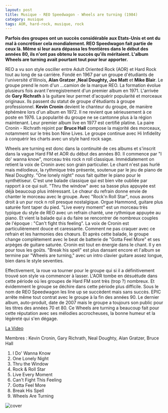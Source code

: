 ```yaml
---
layout: post
title: Musique - REO Speedwagon - Wheels are turning (1984)
category: musique
tags: AOR, hard-rock, musique, rock
---
```


**Parfois des groupes ont un succès considérable aux Etats-Unis et ont du mal à concrétiser cela mondialement. REO Speedwagon fait partie de ceux là. Même si leur aura dépassa les frontières dans le début des années 80, ils n'ont pas obtenu le succès qu'ils méritaient. L'album Wheels are turning avait pourtant tout pour leur apporter.**

REO a vu son style osciller entre Adult Oriented Rock (AOR) et Hard Rock tout au long de sa carrière. Fondé en 1967 par un groupe d'étudiants de l'université d'Illinois, **Alan Gratzer ,Neal Doughty, Joe Matt** et **Mike Blair**. Le groupe prend le nom d'un …camion de la marque REO. La formation évolue plusieurs fois avant l'enregistrement d'un premier album en 1971. L'arrivée de **Gary Richrath** à la guitare leur permet d'acquérir popularité et morceaux originaux. Ils passent du statut de groupe d'étudiants à groupe professionnel. **Kevin Cronin** devient le chanteur du groupe, de manière éphémère lors d'un album en 1972. Il ne revient que sérieusement à ce poste en 1976. La popularité du groupe ne se cantonne plus à la région maintenant. Leur premier album live en 1977 est certifié platine. La paire Cronin - Richrath rejoint par **Bruce Hall** compose la majorité des morceaux, notamment sur le très bon Nine Lives. Le groupe continue avec Hi Infidelity à conquérir les charts avec un style hard rock sage.

Wheels are turning est donc dans la continuité de ces albums et s'inscrit dans la vague Hard FM et AOR du début des années 80. Il commence par "I do' wanna know", morceau très rock n roll classique. Immédiatement on retient la voix de Cronin avec son grain particulier. Le chant n'est pas hurlé mais mélodieux, la rythmique très présente, soutenue par le jeu de piano de Neal Doughty. "One lonely night" nous fait quitter le piano pour le synthétiseur. C'est une balade classique qui est bien vite oubliée par rapport à ce qui suit. "Thru the window" avec sa basse plus appuyée est déjà beaucoup plus intéressant. Le chœur du refrain donne envie de chanter le morceau avec le groupe. Avec "Rock'n Roll Star", nous avons droit à un pur rock n roll presque nostalgique. Orgue Hammond, guitare plus saturée font taper du pied. "Live every moment" est un morceau très typique du style de REO avec un refrain chanté, une rythmique appuyée au piano. Et vient la balade qui a du faire se rencontrer de nombreux couples de l'époque : "Can't fight this feeling". La voix de Cronin est particulièrement douce et caressante. Comment ne pas craquer avec ce refrain et les harmonies des chœurs. Et après cette balade, le groupe change complétement avec le beat de batterie de "Gotta Feel More" et ses arpèges de guitare saturée. Cronin est tout en énergie dans le chant. Il y en pour tous les goûts. "Break his spell" est plus dansant encore et l'album se termine par "Wheels are turning," avec un intro clavier guitare assez longue, bien dans le style seventies.

Effectivement, la roue va tourner pour le groupe qui si il a définitivement trouvé son style va commencer à lasser. L'AOR tombe en désuétude dans cette période où les groupes de Hard FM sont très (trop ?) nombreux. Et évidemment le groupe se déchire dans cette période plus difficile. Sous le nom de REO Speedwagon les line up se succèdent mais sans succès. EPIC arrête même tout contrat avec le groupe à la fin des années 90. Le dernier album, auto-produit, date de 2007 mais le groupe a toujours son public pour les titres des années 70 et 80. Ce Wheels are turning a beaucoup fait pour cette réputation avec ses mélodies accrocheuses, la bonne humeur et la légèreté qui s'en dégage.

[La Video](https://www.youtube.com/watch?v=zpOULjyy-n8)

Membres : Kevin Cronin, Gary Richrath, Neal Doughty, Alan Gratzer, Bruce Hall

1. I Do' Wanna Know
2. One Lonely Night
3. Thru the Window
4. Rock &amp; Roll Star
5. Live Every Moment
6. Can't Fight This Feeling
7. Gotta Feel More
8. Break His Spell
9. Wheels Are Turning

![cover](http://cheziceman.files.wordpress.com/2014/11/reowheels.jpg)
